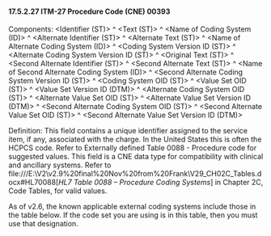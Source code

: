 #### 17.5.2.27 ITM-27 Procedure Code (CNE) 00393

Components: &lt;Identifier (ST)> ^ &lt;Text (ST)> ^ &lt;Name of Coding System (ID)> ^ &lt;Alternate Identifier (ST)> ^ &lt;Alternate Text (ST)> ^ &lt;Name of Alternate Coding System (ID)> ^ &lt;Coding System Version ID (ST)> ^ &lt;Alternate Coding System Version ID (ST)> ^ &lt;Original Text (ST)> ^ &lt;Second Alternate Identifier (ST)> ^ &lt;Second Alternate Text (ST)> ^ &lt;Name of Second Alternate Coding System (ID)> ^ &lt;Second Alternate Coding System Version ID (ST)> ^ &lt;Coding System OID (ST)> ^ &lt;Value Set OID (ST)> ^ &lt;Value Set Version ID (DTM)> ^ &lt;Alternate Coding System OID (ST)> ^ &lt;Alternate Value Set OID (ST)> ^ &lt;Alternate Value Set Version ID (DTM)> ^ &lt;Second Alternate Coding System OID (ST)> ^ &lt;Second Alternate Value Set OID (ST)> ^ &lt;Second Alternate Value Set Version ID (DTM)>

Definition: This field contains a unique identifier assigned to the service item, if any, associated with the charge. In the United States this is often the HCPCS code. Refer to Externally defined Table 0088 - Procedure code for suggested values. This field is a CNE data type for compatibility with clinical and ancillary systems. Refer to file:///E:\V2\v2.9%20final%20Nov%20from%20Frank\V29_CH02C_Tables.docx#HL70088[_HL7 Table 0088 – Procedure Coding Systems_] in Chapter 2C, Code Tables, for valid values.

As of v2.6, the known applicable external coding systems include those in the table below. If the code set you are using is in this table, then you must use that designation.
